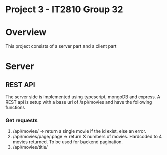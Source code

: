 # Project 3 - IT2810 Group 32

# Overview

This project consists of a server part and a client part

# Server

## REST API

The server side is implemented using typescript, mongoDB and express.
A REST api is setup with a base url of /api/movies and have the following
functions

### Get requests

1. /api/movies/<id> => return a single movie if the id exist, else an error.
2. /api/movies/page/:page => return X numbers of movies. Hardcoded to 4 movies
   returned. To be used for backend pagination.
3. /api/movies/title/<title> => returns all movies with a parial match on a movie query
   using regex to match.
4. /api/movies => returns all movies in database

### Put requests

1. /api/movies/<id> - creates a new movie object based on json data sendt and
   updates an existing movie. Used to write comments and favorite movies to db.

## GraphQL

We decided not to implement GraphQL after learning about both REST API and GraphQL
since REST API was easier to implement and gave us all the functionallity we needed
for this procject.

GraphQL would be better suited for a bigger project where we had a lot more data to fetch.
Using GraphQL we would be able to fetch certain parts of the stored data, while with
REST we need to fetch the entire document and choose what we want in the front-end.


# Client

The client is build on typescript, redux, bootstrap/reactstrap, react-router and axios.

## State management

State management is done by usage of both redux and react hooks.
Redux is used for handeling the state of movies and pagination. For movies the states that are handled are an array
of all movies we currently are showing the user.

For states limited to local files we have used react hooks to simplifiy the program and to avoid
passing states around that are not necassary to keep in a global store.

## Content and functionallity

1. Search - the user can filter based on a search done by title. The search is querying the backend and the backend
   returns the hits.
2. Presentation of movies with pagination to prepare for handeling of big result of data. This is done in the front end
   for us since.
3. By clicking on the movie more information of that movie is shown.
4. Sorting and filtering - the user can sort all the movies by year, ascending or descending. The user can filter by
   up to three Genres that are accumulative filtered.
5. User generated data that is save to the backend. If a movie is added as a favorite, this choice is saved in the
   database. The user can add reviews to every movie which are saved to the database.
6. Database is hosted on the virtual machine and loaded with 20 movies.

## Testing

# Git

We have used git active and making and have used the issues as a todo-list where we have assigned issues to ourself
and to team-members to keep control of what everyone is doing and what is missing. We have used branches as much as
possible to indicate what the code we have commited is related to. We have also made a link between the commits and
the issues by refering to the issue by #<number>.

HOW-TO: client

1. Navigate to the "project-3-it2810-group-32/client" folder
2. npm install
3. npm start

HOW-TO: server

1. Navigate to the "project-3-it2810-group-32/server" folder
2. Enter "npm install"
3. Enter "npm start"

This will start the database server on localhost:5000

If an error saying "[nodemon] app crashed - waiting for file changes before starting", try:

MAC: (In server folder)

1. npm install typescript
2. Type in "npm start"

Windows: (In server folder)

1. tsc -w
2. Enter "npm start"

If you get an error (on Windows) saying:

_"src/server.ts(6,18): error TS7016: Could not find a declaration file for module 'cors'.":_

Just CTRL-C to cancel the command and type: **npm install @types/cors.** After this it should work

